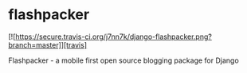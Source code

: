 flashpacker
===========

[![https://secure.travis-ci.org/j7nn7k/django-flashpacker.png?branch=master]][travis]

Flashpacker - a mobile first open source blogging package for Django
